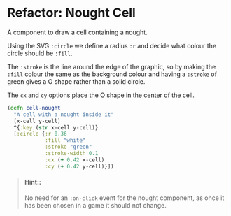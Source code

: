 # Refactor: Nought Cell

A component to draw a cell containing a nought.

Using the SVG `:circle` we define a radius `:r` and decide what colour the circle should be `:fill`.

The `:stroke` is the line around the edge of the graphic, so by making the `:fill` colour the same as the background colour and having a `:stroke` of green gives a O shape rather than a solid circle.

The `cx` and `cy` options place the O shape in the center of the cell.

```clojure
(defn cell-nought
  "A cell with a nought inside it"
  [x-cell y-cell]
  ^{:key (str x-cell y-cell)}
  [:circle {:r 0.36
            :fill "white"
            :stroke "green"
            :stroke-width 0.1
            :cx (+ 0.42 x-cell)
            :cy (+ 0.42 y-cell)}])
```

> #### Hint::
> No need for an `:on-click` event for the nought component, as once it has been chosen in a game it should not change.
